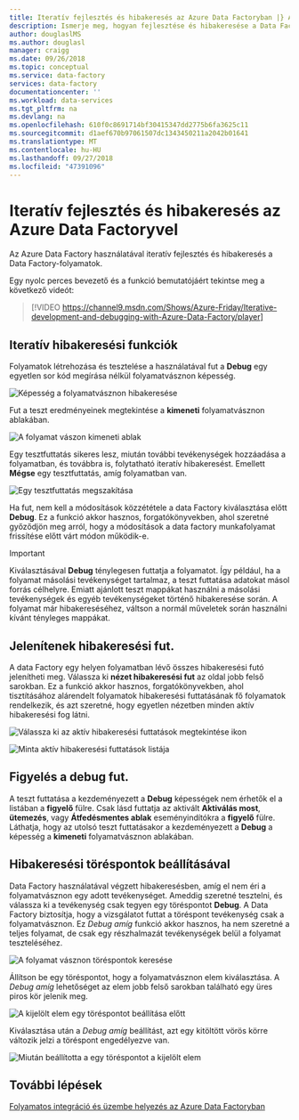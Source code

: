 ```yaml
---
title: Iteratív fejlesztés és hibakeresés az Azure Data Factoryban |} A Microsoft Docs
description: Ismerje meg, hogyan fejlesztése és hibakeresése a Data Factory-folyamatok iteratív az Azure Portalon.
author: douglaslMS
ms.author: douglasl
manager: craigg
ms.date: 09/26/2018
ms.topic: conceptual
ms.service: data-factory
services: data-factory
documentationcenter: ''
ms.workload: data-services
ms.tgt_pltfrm: na
ms.devlang: na
ms.openlocfilehash: 610f0c8691714bf30415347dd2775b6fa3625c11
ms.sourcegitcommit: d1aef670b97061507dc1343450211a2042b01641
ms.translationtype: MT
ms.contentlocale: hu-HU
ms.lasthandoff: 09/27/2018
ms.locfileid: "47391096"
---
```

# <a name="iterative-development-and-debugging-with-azure-data-factory"></a>Iteratív fejlesztés és hibakeresés az Azure Data Factoryvel

Az Azure Data Factory használatával iteratív fejlesztés és hibakeresés a Data Factory-folyamatok.

Egy nyolc perces bevezető és a funkció bemutatójáért tekintse meg a következő videót:

> [!VIDEO https://channel9.msdn.com/Shows/Azure-Friday/Iterative-development-and-debugging-with-Azure-Data-Factory/player]

## <a name="iterative-debugging-features"></a>Iteratív hibakeresési funkciók
Folyamatok létrehozása és tesztelése a használatával fut a **Debug** egy egyetlen sor kód megírása nélkül folyamatvásznon képesség.

![Képesség a folyamatvásznon hibakeresése](media/iterative-development-debugging/iterative-development-image1.png)

Fut a teszt eredményeinek megtekintése a **kimeneti** folyamatvásznon ablakában.

![A folyamat vászon kimeneti ablak](media/iterative-development-debugging/iterative-development-image2.png)

Egy tesztfuttatás sikeres lesz, miután további tevékenységek hozzáadása a folyamatban, és továbbra is, folytatható iteratív hibakeresést. Emellett **Mégse** egy tesztfuttatás, amíg folyamatban van.

![Egy tesztfuttatás megszakítása](media/iterative-development-debugging/iterative-development-image3.png)

Ha fut, nem kell a módosítások közzététele a data Factory kiválasztása előtt **Debug**. Ez a funkció akkor hasznos, forgatókönyvekben, ahol szeretné győződjön meg arról, hogy a módosítások a data factory munkafolyamat frissítése előtt várt módon működik-e.

> [!IMPORTANT]
> Kiválasztásával **Debug** ténylegesen futtatja a folyamatot. Így például, ha a folyamat másolási tevékenységet tartalmaz, a teszt futtatása adatokat másol forrás célhelyre. Emiatt ajánlott teszt mappákat használni a másolási tevékenységek és egyéb tevékenységeket történő hibakeresése során. A folyamat már hibakereséséhez, váltson a normál műveletek során használni kívánt tényleges mappákat.

## <a name="visualizing-debug-runs"></a>Jelenítenek hibakeresési fut.

A data Factory egy helyen folyamatban lévő összes hibakeresési futó jelenítheti meg. Válassza ki **nézet hibakeresési fut** az oldal jobb felső sarokban. Ez a funkció akkor hasznos, forgatókönyvekben, ahol tisztításához alárendelt folyamatok hibakeresési futtatásának fő folyamatok rendelkezik, és azt szeretné, hogy egyetlen nézetben minden aktív hibakeresési fog látni.

![Válassza ki az aktív hibakeresési futtatások megtekintése ikon](media/iterative-development-debugging/view-debug-runs-image1.png)

![Minta aktív hibakeresési futtatások listája](media/iterative-development-debugging/view-debug-runs-image2.png)

## <a name="monitoring-debug-runs"></a>Figyelés a debug fut.

A teszt futtatása a kezdeményezett a **Debug** képességek nem érhetők el a listában a **figyelő** fülre. Csak lásd futtatja az aktivált **Aktiválás most**, **ütemezés**, vagy **Átfedésmentes ablak** eseményindítókra a **figyelő** fülre. Láthatja, hogy az utolsó teszt futtatásakor a kezdeményezett a **Debug** a képesség a **kimeneti** folyamatvásznon ablakában.

## <a name="setting-breakpoints-for-debugging"></a>Hibakeresési töréspontok beállításával

Data Factory használatával végzett hibakeresésben, amíg el nem éri a folyamatvásznon egy adott tevékenységet. Ameddig szeretné tesztelni, és válassza ki a tevékenység csak tegyen egy töréspontot **Debug**. A Data Factory biztosítja, hogy a vizsgálatot futtat a töréspont tevékenység csak a folyamatvásznon. Ez *Debug amíg* funkció akkor hasznos, ha nem szeretné a teljes folyamat, de csak egy részhalmazát tevékenységek belül a folyamat teszteléséhez.

![A folyamat vásznon töréspontok keresése](media/iterative-development-debugging/iterative-development-image4.png)

Állítson be egy töréspontot, hogy a folyamatvásznon elem kiválasztása. A *Debug amíg* lehetőséget az elem jobb felső sarokban található egy üres piros kör jelenik meg.

![A kijelölt elem egy töréspontot beállítása előtt](media/iterative-development-debugging/iterative-development-image5.png)

Kiválasztása után a *Debug amíg* beállítást, azt egy kitöltött vörös körre változik jelzi a töréspont engedélyezve van.

![Miután beállította a egy töréspontot a kijelölt elem](media/iterative-development-debugging/iterative-development-image6.png)

## <a name="next-steps"></a>További lépések
[Folyamatos integráció és üzembe helyezés az Azure Data Factoryban](continuous-integration-deployment.md)
